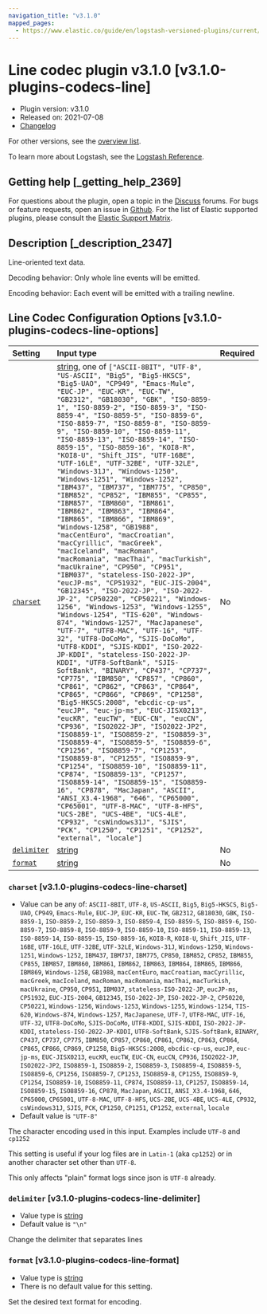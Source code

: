 ```yaml
---
navigation_title: "v3.1.0"
mapped_pages:
  - https://www.elastic.co/guide/en/logstash-versioned-plugins/current/v3.1.0-plugins-codecs-line.html
---
```


# Line codec plugin v3.1.0 [v3.1.0-plugins-codecs-line]

* Plugin version: v3.1.0
* Released on: 2021-07-08
* [Changelog](https://github.com/logstash-plugins/logstash-codec-line/blob/v3.1.0/CHANGELOG.md)

For other versions, see the [overview list](codec-line-index.md).

To learn more about Logstash, see the [Logstash Reference](https://www.elastic.co/guide/en/logstash/current/index.html).

## Getting help [_getting_help_2369]

For questions about the plugin, open a topic in the [Discuss](http://discuss.elastic.co) forums. For bugs or feature requests, open an issue in [Github](https://github.com/logstash-plugins/logstash-codec-line). For the list of Elastic supported plugins, please consult the [Elastic Support Matrix](https://www.elastic.co/support/matrix#matrix_logstash_plugins).

## Description [_description_2347]

Line-oriented text data.

Decoding behavior: Only whole line events will be emitted.

Encoding behavior: Each event will be emitted with a trailing newline.

## Line Codec Configuration Options [v3.1.0-plugins-codecs-line-options]

| Setting | Input type | Required |
| :- | :- | :- |
| [`charset`](v3-1-0-plugins-codecs-line.md#v3.1.0-plugins-codecs-line-charset) | [string](/lsr/value-types.md#string), one of `["ASCII-8BIT", "UTF-8", "US-ASCII", "Big5", "Big5-HKSCS", "Big5-UAO", "CP949", "Emacs-Mule", "EUC-JP", "EUC-KR", "EUC-TW", "GB2312", "GB18030", "GBK", "ISO-8859-1", "ISO-8859-2", "ISO-8859-3", "ISO-8859-4", "ISO-8859-5", "ISO-8859-6", "ISO-8859-7", "ISO-8859-8", "ISO-8859-9", "ISO-8859-10", "ISO-8859-11", "ISO-8859-13", "ISO-8859-14", "ISO-8859-15", "ISO-8859-16", "KOI8-R", "KOI8-U", "Shift_JIS", "UTF-16BE", "UTF-16LE", "UTF-32BE", "UTF-32LE", "Windows-31J", "Windows-1250", "Windows-1251", "Windows-1252", "IBM437", "IBM737", "IBM775", "CP850", "IBM852", "CP852", "IBM855", "CP855", "IBM857", "IBM860", "IBM861", "IBM862", "IBM863", "IBM864", "IBM865", "IBM866", "IBM869", "Windows-1258", "GB1988", "macCentEuro", "macCroatian", "macCyrillic", "macGreek", "macIceland", "macRoman", "macRomania", "macThai", "macTurkish", "macUkraine", "CP950", "CP951", "IBM037", "stateless-ISO-2022-JP", "eucJP-ms", "CP51932", "EUC-JIS-2004", "GB12345", "ISO-2022-JP", "ISO-2022-JP-2", "CP50220", "CP50221", "Windows-1256", "Windows-1253", "Windows-1255", "Windows-1254", "TIS-620", "Windows-874", "Windows-1257", "MacJapanese", "UTF-7", "UTF8-MAC", "UTF-16", "UTF-32", "UTF8-DoCoMo", "SJIS-DoCoMo", "UTF8-KDDI", "SJIS-KDDI", "ISO-2022-JP-KDDI", "stateless-ISO-2022-JP-KDDI", "UTF8-SoftBank", "SJIS-SoftBank", "BINARY", "CP437", "CP737", "CP775", "IBM850", "CP857", "CP860", "CP861", "CP862", "CP863", "CP864", "CP865", "CP866", "CP869", "CP1258", "Big5-HKSCS:2008", "ebcdic-cp-us", "eucJP", "euc-jp-ms", "EUC-JISX0213", "eucKR", "eucTW", "EUC-CN", "eucCN", "CP936", "ISO2022-JP", "ISO2022-JP2", "ISO8859-1", "ISO8859-2", "ISO8859-3", "ISO8859-4", "ISO8859-5", "ISO8859-6", "CP1256", "ISO8859-7", "CP1253", "ISO8859-8", "CP1255", "ISO8859-9", "CP1254", "ISO8859-10", "ISO8859-11", "CP874", "ISO8859-13", "CP1257", "ISO8859-14", "ISO8859-15", "ISO8859-16", "CP878", "MacJapan", "ASCII", "ANSI_X3.4-1968", "646", "CP65000", "CP65001", "UTF-8-MAC", "UTF-8-HFS", "UCS-2BE", "UCS-4BE", "UCS-4LE", "CP932", "csWindows31J", "SJIS", "PCK", "CP1250", "CP1251", "CP1252", "external", "locale"]` | No |
| [`delimiter`](v3-1-0-plugins-codecs-line.md#v3.1.0-plugins-codecs-line-delimiter) | [string](/lsr/value-types.md#string) | No |
| [`format`](v3-1-0-plugins-codecs-line.md#v3.1.0-plugins-codecs-line-format) | [string](/lsr/value-types.md#string) | No |

### `charset` [v3.1.0-plugins-codecs-line-charset]

* Value can be any of: `ASCII-8BIT`, `UTF-8`, `US-ASCII`, `Big5`, `Big5-HKSCS`, `Big5-UAO`, `CP949`, `Emacs-Mule`, `EUC-JP`, `EUC-KR`, `EUC-TW`, `GB2312`, `GB18030`, `GBK`, `ISO-8859-1`, `ISO-8859-2`, `ISO-8859-3`, `ISO-8859-4`, `ISO-8859-5`, `ISO-8859-6`, `ISO-8859-7`, `ISO-8859-8`, `ISO-8859-9`, `ISO-8859-10`, `ISO-8859-11`, `ISO-8859-13`, `ISO-8859-14`, `ISO-8859-15`, `ISO-8859-16`, `KOI8-R`, `KOI8-U`, `Shift_JIS`, `UTF-16BE`, `UTF-16LE`, `UTF-32BE`, `UTF-32LE`, `Windows-31J`, `Windows-1250`, `Windows-1251`, `Windows-1252`, `IBM437`, `IBM737`, `IBM775`, `CP850`, `IBM852`, `CP852`, `IBM855`, `CP855`, `IBM857`, `IBM860`, `IBM861`, `IBM862`, `IBM863`, `IBM864`, `IBM865`, `IBM866`, `IBM869`, `Windows-1258`, `GB1988`, `macCentEuro`, `macCroatian`, `macCyrillic`, `macGreek`, `macIceland`, `macRoman`, `macRomania`, `macThai`, `macTurkish`, `macUkraine`, `CP950`, `CP951`, `IBM037`, `stateless-ISO-2022-JP`, `eucJP-ms`, `CP51932`, `EUC-JIS-2004`, `GB12345`, `ISO-2022-JP`, `ISO-2022-JP-2`, `CP50220`, `CP50221`, `Windows-1256`, `Windows-1253`, `Windows-1255`, `Windows-1254`, `TIS-620`, `Windows-874`, `Windows-1257`, `MacJapanese`, `UTF-7`, `UTF8-MAC`, `UTF-16`, `UTF-32`, `UTF8-DoCoMo`, `SJIS-DoCoMo`, `UTF8-KDDI`, `SJIS-KDDI`, `ISO-2022-JP-KDDI`, `stateless-ISO-2022-JP-KDDI`, `UTF8-SoftBank`, `SJIS-SoftBank`, `BINARY`, `CP437`, `CP737`, `CP775`, `IBM850`, `CP857`, `CP860`, `CP861`, `CP862`, `CP863`, `CP864`, `CP865`, `CP866`, `CP869`, `CP1258`, `Big5-HKSCS:2008`, `ebcdic-cp-us`, `eucJP`, `euc-jp-ms`, `EUC-JISX0213`, `eucKR`, `eucTW`, `EUC-CN`, `eucCN`, `CP936`, `ISO2022-JP`, `ISO2022-JP2`, `ISO8859-1`, `ISO8859-2`, `ISO8859-3`, `ISO8859-4`, `ISO8859-5`, `ISO8859-6`, `CP1256`, `ISO8859-7`, `CP1253`, `ISO8859-8`, `CP1255`, `ISO8859-9`, `CP1254`, `ISO8859-10`, `ISO8859-11`, `CP874`, `ISO8859-13`, `CP1257`, `ISO8859-14`, `ISO8859-15`, `ISO8859-16`, `CP878`, `MacJapan`, `ASCII`, `ANSI_X3.4-1968`, `646`, `CP65000`, `CP65001`, `UTF-8-MAC`, `UTF-8-HFS`, `UCS-2BE`, `UCS-4BE`, `UCS-4LE`, `CP932`, `csWindows31J`, `SJIS`, `PCK`, `CP1250`, `CP1251`, `CP1252`, `external`, `locale`
* Default value is `"UTF-8"`

The character encoding used in this input. Examples include `UTF-8` and `cp1252`

This setting is useful if your log files are in `Latin-1` (aka `cp1252`) or in another character set other than `UTF-8`.

This only affects "plain" format logs since json is `UTF-8` already.

### `delimiter` [v3.1.0-plugins-codecs-line-delimiter]

* Value type is [string](/lsr/value-types.md#string)
* Default value is `"\n"`

Change the delimiter that separates lines

### `format` [v3.1.0-plugins-codecs-line-format]

* Value type is [string](/lsr/value-types.md#string)
* There is no default value for this setting.

Set the desired text format for encoding.

